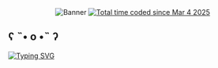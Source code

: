 <!-- Banner Section -->
<div align="center">
  <!-- Waving banner image -->
  <img src="https://capsule-render.vercel.app/api?type=waving&amp;color=gradient&amp;customColorList=3,4,6,11,19,18&amp;height=200&amp;text=Hello%20World!&amp;fontSize=58&amp;fontAlign=25&amp;fontAlignY=43" alt="Banner" />
    <!-- Wakatime badge -->
    <a href="https://wakatime.com/@018e9ebf-f215-481e-bbea-1fa1664c5069" target="_blank">
      <img src="https://wakatime.com/badge/user/018e9ebf-f215-481e-bbea-1fa1664c5069.svg" alt="Total time coded since Mar 4 2025" />
    </a>
  </div>
</div>

<!-- Greeting Section -->
<h2 align="left"> ʕ ˵• o •˵ ʔ </h2>


[![Typing SVG](https://readme-typing-svg.demolab.com?font=Fira+Code&pause=1000&color=5BA9E3&width=435&lines=AI)](https://git.io/typing-svg)
